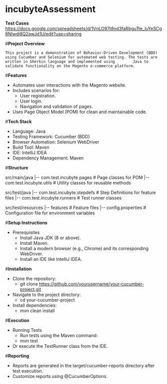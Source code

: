 # incubyteAssessment

**Test Cases**
https://docs.google.com/spreadsheets/d/1VnLO97t8nd3faRbguTte_luYeSCg8NIwdi8Q2awJd1U/edit?usp=sharing

#**Project Overview**

    This project is a demonstration of Behavior-Driven Development (BDD) using Cucumber and Selenium for automated web testing. The tests are written in Gherkin language and implemented using        Java to validate functionality on the Magento e-commerce platform.


#**Features**

- Automates user interactions with the Magento website.
- Includes scenarios for:
  - User registration.
  - User login.
  - Navigation and validation of pages.
- Uses Page Object Model (POM) for clean and maintainable code.

#**Tech Stack**

- Language: Java
- Testing Framework: Cucumber (BDD)
- Browser Automation: Selenium WebDriver
- Build Tool: Maven
- IDE: IntelliJ IDEA
- Dependency Management: Maven


#**Structure**

src/main/java
|-- com.test.incubyte.pages           # Page classes for POM
|-- com.test.incubyte.utils           # Utility classes for reusable methods

src/test/java
|-- com.test.incubyte.stepdefs        # Step Definitions for feature files
|-- com.test.incubyte.runners         # Test runner classes

src/test/resources
|-- features                          # Feature files
|-- config.properties                 # Configuration file for environment variables


#**Setup Instructions**

- Prerequisites
    - Install Java JDK (8 or above).
    - Install Maven.
    - Install a modern browser (e.g., Chrome) and its corresponding WebDriver.
    - Install an IDE like IntelliJ IDEA.


#**Installation**

- Clone the repository:
    - git clone https://github.com/yourusername/your-cucumber-project.git
- Navigate to the project directory:
    - cd your-cucumber-project
- Install dependencies:
    - mvn clean install


#**Execution**

- Running Tests
    - Run tests using the Maven command:
    - mvn test
- Or execute the TestRunner class from the IDE.

  


#**Reporting**

- Reports are generated in the target/cucumber-reports directory after test execution.
- Customize reports using @CucumberOptions.

